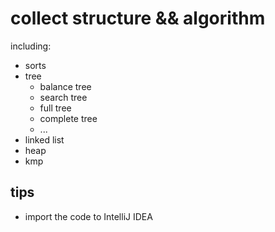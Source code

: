 # collect structure && algorithm

including:

- sorts
- tree
    + balance tree
    + search tree
    + full tree
    + complete tree
    + ...
- linked list
- heap
- kmp

## tips

- import the code to IntelliJ IDEA
